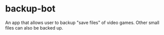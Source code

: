 # backup-bot
An app that allows user to backup "save files" of video games. Other small files can also be backed up.
